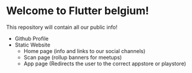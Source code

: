 # Welcome to Flutter belgium!

This repository will contain all our public info!

- Github Profile
- Static Website
  - Home page (info and links to our social channels)
  - Scan page (rollup banners for meetups)
  - App page (Redirects the user to the correct appstore or playstore)
